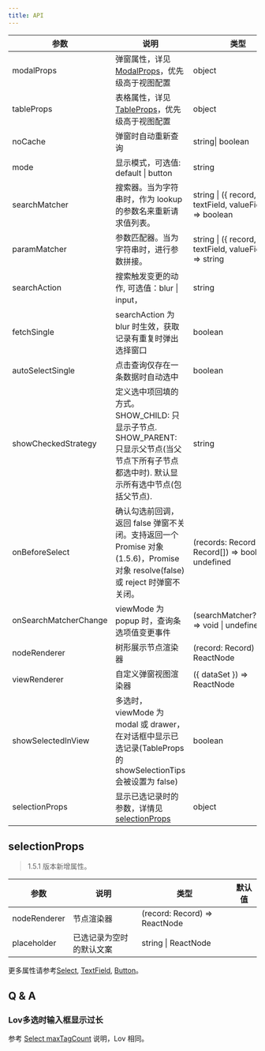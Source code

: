 ```yaml
---
title: API
---
```


| 参数       | 说明                                                 | 类型             | 默认值  | 版本 |
| ---------- | ---------------------------------------------------- | ---------------- | ------- | --- |
| modalProps | 弹窗属性，详见[ModalProps](/zh/procmp/feedback/modal/#Modal)，优先级高于视图配置  | object           |         ||
| tableProps | 表格属性，详见[TableProps](/zh/procmp/data-display/table/#Table)，优先级高于视图配置  | object           |       |  |
| noCache    | 弹窗时自动重新查询                                   | string\| boolean | false   ||
| mode       | 显示模式，可选值: default \| button                 | string           | default ||
| searchMatcher | 搜索器。当为字符串时，作为 lookup 的参数名来重新请求值列表。 | string \| ({ record, text, textField, valueField }) => boolean | ({ record, text, textField }) => record.get(textField).indexOf(text) !== -1 ||
| paramMatcher | 参数匹配器。当为字符串时，进行参数拼接。 | string \| ({ record, text, textField, valueField }) => string | ||
| searchAction | 搜索触发变更的动作, 可选值：blur \| input， | string | input || 1.1.1 |
| fetchSingle | searchAction 为 blur 时生效，获取记录有重复时弹出选择窗口 | boolean | false | 1.1.1 |
| autoSelectSingle | 点击查询仅存在一条数据时自动选中 | boolean | false | 1.3.2 |
| showCheckedStrategy | 定义选中项回填的方式。SHOW_CHILD: 只显示子节点. SHOW_PARENT: 只显示父节点(当父节点下所有子节点都选中时). 默认显示所有选中节点(包括父节点). | string | SHOW_ALL | 1.4.2 |
| onBeforeSelect | 确认勾选前回调，返回 false 弹窗不关闭。支持返回一个 Promise 对象(1.5.6)，Promise 对象 resolve(false) 或 reject 时弹窗不关闭。 | (records: Record \| Record[]) => boolean \| undefined |  | 1.4.4 |
| onSearchMatcherChange | viewMode 为 popup 时，查询条选项值变更事件 | (searchMatcher?:string) => void \| undefined | | 1.5.0-beta.0 |
| nodeRenderer | 树形展示节点渲染器 | (record: Record) => ReactNode |  | 1.5.0 |
| viewRenderer | 自定义弹窗视图渲染器 | ({ dataSet }) => ReactNode |  | 1.5.0 |
| showSelectedInView | 多选时，viewMode 为 modal 或 drawer，在对话框中显示已选记录(TableProps 的 showSelectionTips会被设置为 false) | boolean |  | 1.5.0 |
| selectionProps | 显示已选记录时的参数，详情见[selectionProps](#selectionprops) | object |  |  1.5.1  |

## selectionProps

> 1.5.1 版本新增属性。

| 参数        | 说明                   | 类型   | 默认值   |
| ----------- | ---------------------- | ------ | -------- |
| nodeRenderer | 节点渲染器 | (record: Record) => ReactNode | |
| placeholder | 已选记录为空时的默认文案 | string \| ReactNode  | |

更多属性请参考[Select](/zh/procmp/data-entry/select/#API), [TextField](/zh/procmp/data-entry/text-field/#TextField), [Button](/zh/procmp/general/button/#Button)。

## Q & A
### Lov多选时输入框显示过长

参考 [Select maxTagCount](/en/tutorials/select#when-set-multiple-then-input-field-too-long) 说明，Lov 相同。

